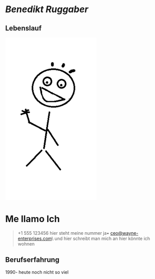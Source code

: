 # ***Benedikt Ruggaber***

## 				**Lebenslauf**


![profilbild](unnamed.png)



# Me llamo Ich

> +1 555 123456 hier steht meine nummer ja• ceo@wayne-enterprises.com\ und hier schreibt man mich an
> hier könnte ich wohnen

## Berufserfahrung
1990- heute noch nicht so viel
